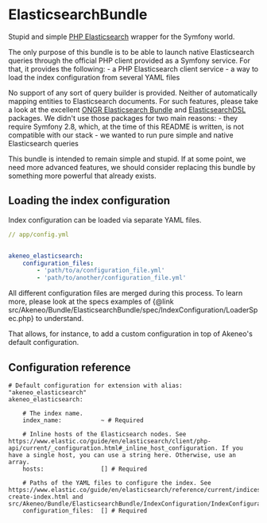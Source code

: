 # ElasticsearchBundle

Stupid and simple [PHP Elasticsearch](https://www.elastic.co/guide/en/elasticsearch/client/php-api/current/index.html) wrapper for the Symfony world.

The only purpose of this bundle is to be able to launch native Elasticsearch queries through the official PHP client provided as a Symfony service. For that, it provides the following:
    - a PHP Elasticsearch client service
    - a way to load the index configuration from several YAML files
  
No support of any sort of query builder is provided. Neither of automatically mapping entities to Elasticsearch documents. For such features, please take
a look at the excellent [ONGR Elasticsearch Bundle](https://github.com/ongr-io/ElasticsearchBundle) and [ElasticsearchDSL](https://github.com/ongr-io/ElasticsearchDSL) packages.
We didn't use those packages for two main reasons:
    - they require Symfony 2.8, which, at the time of this README is written, is not compatible with our stack
    - we wanted to run pure simple and native Elasticsearch queries
    
This bundle is intended to remain simple and stupid. If at some point, we need more advanced features, we should consider replacing this bundle by something more powerful that already exists.

## Loading the index configuration

Index configuration can be loaded via separate YAML files.

```yaml
// app/config.yml


akeneo_elasticsearch:
    configuration_files:
        - 'path/to/a/configuration_file.yml'
        - 'path/to/another/configuration_file.yml'
```

All different configuration files are merged during this process. 
To learn more, please look at the specs examples of {@link src/Akeneo/Bundle/ElasticsearchBundle/spec/IndexConfiguration/LoaderSpec.php} to understand.

That allows, for instance, to add a custom configuration in top of Akeneo's default configuration.

## Configuration reference

```
# Default configuration for extension with alias: "akeneo_elasticsearch"
akeneo_elasticsearch:

    # The index name.
    index_name:           ~ # Required

    # Inline hosts of the Elasticsearch nodes. See https://www.elastic.co/guide/en/elasticsearch/client/php-api/current/_configuration.html#_inline_host_configuration. If you have a single host, you can use a string here. Otherwise, use an array.
    hosts:                [] # Required

    # Paths of the YAML files to configure the index. See https://www.elastic.co/guide/en/elasticsearch/reference/current/indices-create-index.html and src/Akeneo/Bundle/ElasticsearchBundle/IndexConfiguration/IndexConfiguration.php.
    configuration_files:  [] # Required

```
